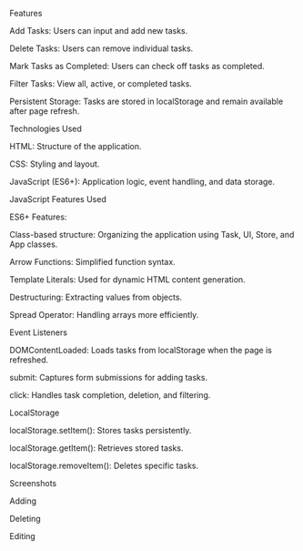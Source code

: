 Features

Add Tasks: Users can input and add new tasks.

Delete Tasks: Users can remove individual tasks.

Mark Tasks as Completed: Users can check off tasks as completed.

Filter Tasks: View all, active, or completed tasks.

Persistent Storage: Tasks are stored in localStorage and remain available after page refresh.

Technologies Used

HTML: Structure of the application.

CSS: Styling and layout.

JavaScript (ES6+): Application logic, event handling, and data storage.

JavaScript Features Used

ES6+ Features:

Class-based structure: Organizing the application using Task, UI, Store, and App classes.

Arrow Functions: Simplified function syntax.

Template Literals: Used for dynamic HTML content generation.

Destructuring: Extracting values from objects.

Spread Operator: Handling arrays more efficiently.

Event Listeners

DOMContentLoaded: Loads tasks from localStorage when the page is refreshed.

submit: Captures form submissions for adding tasks.

click: Handles task completion, deletion, and filtering.

LocalStorage

localStorage.setItem(): Stores tasks persistently.

localStorage.getItem(): Retrieves stored tasks.

localStorage.removeItem(): Deletes specific tasks.

Screenshots

Adding

Deleting

Editing
